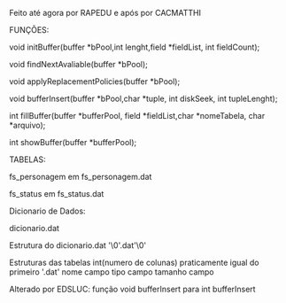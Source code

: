 Feito até agora por RAPEDU e após por CACMATTHI


FUNÇÕES:

void initBuffer(buffer *bPool,int lenght,field *fieldList, int fieldCount);

void findNextAvaliable(buffer *bPool);

void applyReplacementPolicies(buffer *bPool);

void bufferInsert(buffer *bPool,char *tuple, int diskSeek, int tupleLenght);

int fillBuffer(buffer *bufferPool, field *fieldList,char *nomeTabela, char *arquivo);

int showBuffer(buffer *bufferPool);


TABELAS:

fs_personagem em fs_personagem.dat

fs_status em fs_status.dat

Dicionario de Dados:

dicionario.dat

Estrutura do dicionario.dat
<nome tabela>'\0'<nome tabela>.dat'\0'

Estruturas das tabelas
int(numero de colunas) praticamente igual do primeiro '.dat'
nome campo
tipo campo
tamanho campo

Alterado por EDSLUC:
função void bufferInsert para 
int bufferInsert
